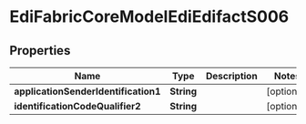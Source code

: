 
# EdiFabricCoreModelEdiEdifactS006

## Properties
Name | Type | Description | Notes
------------ | ------------- | ------------- | -------------
**applicationSenderIdentification1** | **String** |  |  [optional]
**identificationCodeQualifier2** | **String** |  |  [optional]



